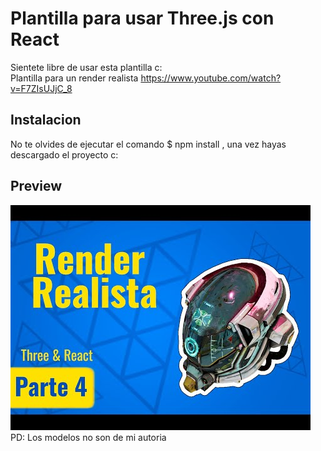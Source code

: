 # Plantilla para usar Three.js con React 
Sientete libre de usar esta plantilla c: 
<br />
Plantilla para un render realista
https://www.youtube.com/watch?v=F7ZIsUJjC_8

## Instalacion 
No te olvides de ejecutar el comando $ npm install , una vez hayas descargado el proyecto c: 

## Preview
![Render Realista Cover](public/hqdefault.jpg)
PD: Los modelos no son de mi autoria 
